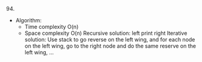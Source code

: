 94.

- Algorithm:
  - Time complexity O(n)
  - Space complexity O(n)
    Recursive solution: left print right
    Iterative solution: Use stack to go reverse on the left wing, and for each node on the left wing, go to the right node and do the same reserve on the left wing, ...
